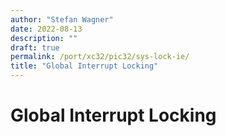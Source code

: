 ```yaml
---
author: "Stefan Wagner"
date: 2022-08-13
description: ""
draft: true
permalink: /port/xc32/pic32/sys-lock-ie/
title: "Global Interrupt Locking"
---
```


# Global Interrupt Locking
